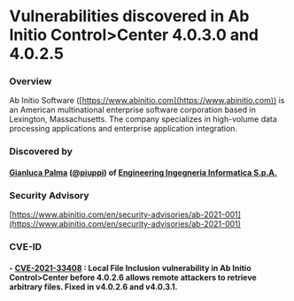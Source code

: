 
# Vulnerabilities discovered in Ab Initio Control>Center 4.0.3.0 and 4.0.2.5

### Overview
Ab Initio Software ([https://www.abinitio.com](https://www.abinitio.com)) is an American multinational enterprise software corporation based in Lexington, Massachusetts. The company specializes in high-volume data processing applications and enterprise application integration.


### Discovered by
#### [Gianluca Palma](https://www.linkedin.com/in/piuppi/) ([@piuppi](https://twitter.com/piuppi)) of [Engineering Ingegneria Informatica S.p.A.](https://www.eng.it)
 
### Security Advisory

[https://www.abinitio.com/en/security-advisories/ab-2021-001](https://www.abinitio.com/en/security-advisories/ab-2021-001)

### CVE-ID

#### - [CVE-2021-33408](https://nvd.nist.gov/vuln/detail/CVE-2021-33408) : Local File Inclusion vulnerability in Ab Initio Control>Center before 4.0.2.6 allows remote attackers to retrieve arbitrary files. Fixed in v4.0.2.6 and v4.0.3.1.

